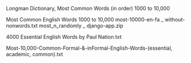 Longman Dictionary, Most Common Words (in order)
  1000 to 10,000

Most Common English Words
  1000 to 10,000
  most-10000-en-fa _ without-nonwords.txt
  most_n_randomly _ django-app.zip

4000 Essential English Words by Paul Nation.txt

Most-10,000-Common-Formal-&-inFormal-English-Words-(essential, academic, common).txt
